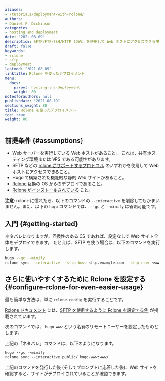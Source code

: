 ```yaml
---
aliases:
- /tutorials/deployment-with-rclone/
authors:
- Daniel F. Dickinson
categories:
- hosting and deployment
date: "2021-08-09"
description: SFTP/FTP/SSH/HTTP (DAV) を使用して Web ホストにアクセスできる場合は、rclone を使用して Hugo Web サイト全体をインクリメンタルにデプロイできます。
draft: false
keywords:
- rclone
- sftp
- deployment
lastmod: "2021-08-09"
linktitle: Rclone を使ったデプロイメント
menu:
  docs:
    parent: hosting-and-deployment
    weight: 80
notesforauthors: null
publishdate: "2021-08-09"
sections_weight: 80
title: Rclone を使ったデプロイメント
toc: true
weight: 80
---
```


## 前提条件 {#assumptions}

* Web サーバーを実行している Web ホストがあること。 これは、共有ホスティング環境または VPS である可能性があります。
* SFTP などの [rclone がサポートするプロトコル](https://rclone.org/#providers) のいずれかを使用して Web ホストにアクセスできること。
* Hugo で構築された機能的な静的 Web サイトがあること。
* [Rclone](https://rclone.org) 互換の OS からのデプロイであること。
* [Rclone がインストールされている](https://rclone.org/install/) こと。

**注意**: rclone に慣れたら、以下のコマンドの `--interactive` を削除してもかまいません。また、以下の `hugo` コマンドでは、 `--gc` と `--minify` は省略可能です。

## 入門 {#getting-started}

ネタバレになりますが、互換性のある OS であれば、設定なしで Web サイト全体をデプロイできます。 たとえば、SFTP を使う場合は、以下のコマンドを実行します。

```bash
hugo --gc --minify
rclone sync --interactive --sftp-host sftp.example.com --sftp-user www-data --sftp-ask-password public/ :sftp:www/
```

## さらに使いやすくするために Rclone を設定する {#configure-rclone-for-even-easier-usage}

最も簡単な方法は、単に `rclone config` を実行することです。

[Rclone ドキュメント](https://rclone.org/docs/) には、[SFTP を使用するように Rclone を設定する例](https://rclone.org/sftp/) が掲載されています。

次のコマンドでは、 `hugo-www` という名前のリモートユーザーを設定したものとします。

上記の「ネタバレ」コマンドは、以下のようになります。

```txt
hugo --gc --minify
rclone sync --interactive public/ hugo-www:www/
```

上記のコマンドを発行した後 (そしてプロンプトに応答した後)、Web サイトを確認すると、サイトがデプロイされていることが確認できます。
